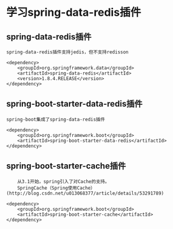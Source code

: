 # 学习spring-data-redis插件
## spring-data-redis插件
`spring-data-redis插件支持jedis，但不支持redisson`
```
<dependency>
	<groupId>org.springframework.data</groupId>
	<artifactId>spring-data-redis</artifactId>
	<version>1.8.4.RELEASE</version>
</dependency>
```

## spring-boot-starter-data-redis插件
`spring-boot集成了spring-data-redis插件`
```
<dependency>
	<groupId>org.springframework.boot</groupId>
	<artifactId>spring-boot-starter-data-redis</artifactId>
</dependency>
```

## spring-boot-starter-cache插件
		从3.1开始，spring引入了对Cache的支持。
		SpringCache（Spring使用Cache）(http://blog.csdn.net/u013068377/article/details/53291789)
```
<dependency>
	<groupId>org.springframework.boot</groupId>
	<artifactId>spring-boot-starter-cache</artifactId>
</dependency>
```